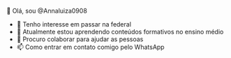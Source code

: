  👋 Olá, sou @Annaluiza0908
- 👀 Tenho interesse em passar na federal
- 🌱 Atualmente estou aprendendo conteúdos formativos no ensino médio
- 💞️ Procuro colaborar para ajudar as pessoas
- 📫 Como entrar em contato comigo pelo WhatsApp 

<!---
Annaluiza0908/Annaluiza0908 is a ✨ special ✨ repository because its `README.md` (this file) appears on your GitHub profile.
You can click the Preview link to take a look at your changes.
--->
